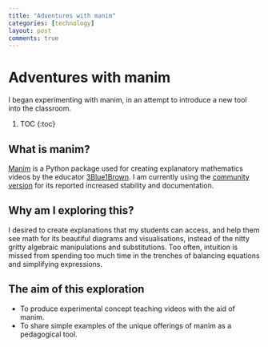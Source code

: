 ```yaml
---
title: "Adventures with manim"
categories: [technology]
layout: post
comments: true
---
```

# Adventures with manim

I began experimenting with manim, in an attempt to introduce a new tool into the classroom.

1. TOC
{:toc}

## What is manim?

[Manim](https://github.com/3b1b/manim) is a Python package used for creating explanatory mathematics videos by the educator [3Blue1Brown](https://www.3blue1brown.com/). I am currently using the [community version](https://docs.manim.community/en/stable/) for its reported increased stability and documentation.

## Why am I exploring this?

I desired to create explanations that my students can access, and help them see math for its beautiful diagrams and visualisations, instead of the nitty gritty algebraic manipulations and substitutions. Too often, intuition is missed from spending too much time in the trenches of balancing equations and simplifying expressions.

## The aim of this exploration
- To produce experimental concept teaching videos with the aid of manim.
- To share simple examples of the unique offerings of manim as a pedagogical tool.
